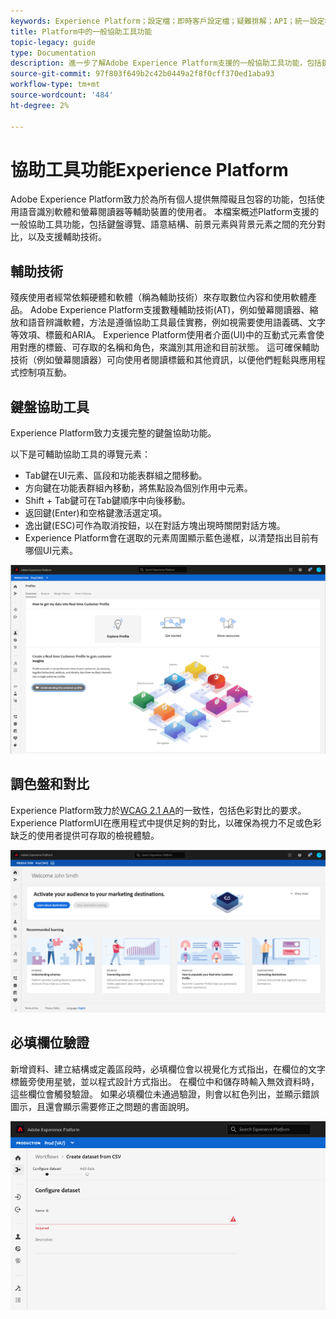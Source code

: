```yaml
---
keywords: Experience Platform；設定檔；即時客戶設定檔；疑難排解；API；統一設定檔；統一設定檔；統一；設定檔；rtcp;XDM圖表
title: Platform中的一般協助工具功能
topic-legacy: guide
type: Documentation
description: 進一步了解Adobe Experience Platform支援的一般協助工具功能，包括鍵盤導覽、調色盤和對比，以及輔助技術支援。
source-git-commit: 97f803f649b2c42b0449a2f8f0cff370ed1aba93
workflow-type: tm+mt
source-wordcount: '484'
ht-degree: 2%

---
```



# 協助工具功能Experience Platform

Adobe Experience Platform致力於為所有個人提供無障礙且包容的功能，包括使用語音識別軟體和螢幕閱讀器等輔助裝置的使用者。 本檔案概述Platform支援的一般協助工具功能，包括鍵盤導覽、語意結構、前景元素與背景元素之間的充分對比，以及支援輔助技術。

## 輔助技術

殘疾使用者經常依賴硬體和軟體（稱為輔助技術）來存取數位內容和使用軟體產品。 Adobe Experience Platform支援數種輔助技術(AT)，例如螢幕閱讀器、縮放和語音辨識軟體，方法是遵循協助工具最佳實務，例如視需要使用語義碼、文字等效項、標籤和ARIA。 Experience Platform使用者介面(UI)中的互動式元素會使用對應的標籤、可存取的名稱和角色，來識別其用途和目前狀態。 這可確保輔助技術（例如螢幕閱讀器）可向使用者閱讀標籤和其他資訊，以便他們輕鬆與應用程式控制項互動。

## 鍵盤協助工具

Experience Platform致力支援完整的鍵盤協助功能。

以下是可輔助協助工具的導覽元素：
* Tab鍵在UI元素、區段和功能表群組之間移動。
* 方向鍵在功能表群組內移動，將焦點設為個別作用中元素。
* Shift + Tab鍵可在Tab鍵順序中向後移動。
* 返回鍵(Enter)和空格鍵激活選定項。
* 逸出鍵(ESC)可作為取消按鈕，以在對話方塊出現時關閉對話方塊。
* Experience Platform會在選取的元素周圍顯示藍色邊框，以清楚指出目前有哪個UI元素。

![出現在所選元素周圍的藍色邊框，表示已套用焦點。](images/profile-overview-tab.png)

## 調色盤和對比

Experience Platform致力於[WCAG 2.1 AA](https://www.w3.org/TR/WCAG/)的一致性，包括色彩對比的要求。 Experience PlatformUI在應用程式中提供足夠的對比，以確保為視力不足或色彩缺乏的使用者提供可存取的檢視體驗。

![Experience PlatformUI首頁上顯示的調色盤和對比。](images/homepage.png)

## 必填欄位驗證

新增資料、建立結構或定義區段時，必填欄位會以視覺化方式指出，在欄位的文字標籤旁使用星號，並以程式設計方式指出。 在欄位中和儲存時輸入無效資料時，這些欄位會觸發驗證。 如果必填欄位未通過驗證，則會以紅色列出，並顯示錯誤圖示，且還會顯示需要修正之問題的書面說明。

![尚未通過驗證的必填欄位的特寫。欄位以紅色顯示，並且顯示錯誤表徵圖。](images/field-validation.png)